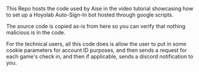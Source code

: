 This Repo hosts the code used by Aise in the video tutorial showcasing how to set up a Hoyolab Auto-Sign-In bot hosted through google scripts.

The source code is copied as-is from here so you can verify that nothing malicious is in the code.


For the technical users, all this code does is allow the user to put in some cookie parameters for account ID purposes, and then sends a request for each game's check in, and then if applicable, sends a discord notification to you.


